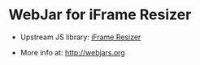 WebJar for iFrame Resizer
======

* Upstream JS library: [iFrame Resizer](https://github.com/davidjbradshaw/iframe-resizer)

* More info at: http://webjars.org
